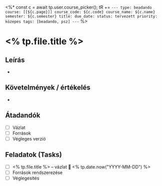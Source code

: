 <%*
const c = await tp.user.course_picker();
tR += `---
type: beadando
course: [[${c.page}]]
course_code: ${c.code}
course_name: ${c.name}
semester: ${c.semester}
title:
due_date:
status: tervezett
priority: közepes
tags: [beadando, psz]
---`
%>

# <% tp.file.title %>

## Leírás
- 

## Követelmények / értékelés
- 

## Átadandók
- [ ] Vázlat
- [ ] Források
- [ ] Végleges verzió

## Feladatok (Tasks)
- [ ] <% tp.file.title %> – vázlat 📅 <% tp.date.now("YYYY-MM-DD") %>
- [ ] Források rendszerezése
- [ ] Véglegesítés
